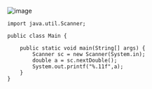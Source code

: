 ![image](https://user-images.githubusercontent.com/58898466/152946374-ab51e59e-752a-4661-b1dc-fdbe1c7cc198.png)
~~~
import java.util.Scanner;

public class Main {

	public static void main(String[] args) {
		Scanner sc = new Scanner(System.in);
		double a = sc.nextDouble();
		System.out.printf("%.11f",a);
	}
}
~~~
